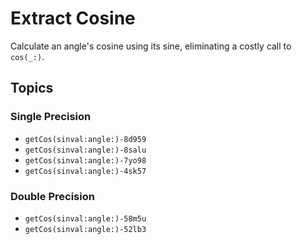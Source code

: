 # Extract Cosine

Calculate an angle's cosine using its sine, eliminating a costly call to `cos(_:)`.

## Topics

### Single Precision

- ``getCos(sinval:angle:)-8d959``
- ``getCos(sinval:angle:)-8salu``
- ``getCos(sinval:angle:)-7yo98``
- ``getCos(sinval:angle:)-4sk57``

### Double Precision

- ``getCos(sinval:angle:)-58m5u``
- ``getCos(sinval:angle:)-52lb3``
